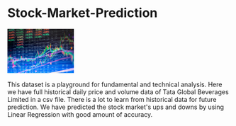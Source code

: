 # Stock-Market-Prediction
<img src="stock.webp" width="150">




This dataset is a playground for fundamental and technical analysis. Here we have full historical daily price and volume data of Tata Global Beverages Limited in a csv file. There is a lot to learn from historical data for future prediction. We have predicted the stock market's ups and downs by using Linear Regression with good amount of accuracy. 
